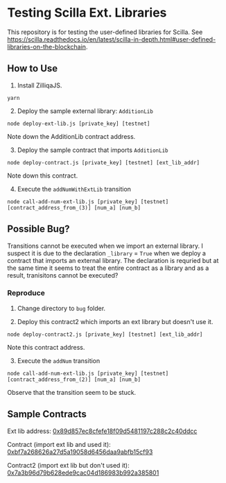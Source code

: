 # Testing Scilla Ext. Libraries

This repository is for testing the user-defined libraries for Scilla. See https://scilla.readthedocs.io/en/latest/scilla-in-depth.html#user-defined-libraries-on-the-blockchain.

## How to Use

1. Install ZilliqaJS.
```
yarn
```

2. Deploy the sample external library: `AdditionLib`

```
node deploy-ext-lib.js [private_key] [testnet]
```

Note down the AdditionLib contract address.

3. Deploy the sample contract that imports `AdditionLib`

```
node deploy-contract.js [private_key] [testnet] [ext_lib_addr]
```

Note down this contract.

4. Execute the `addNumWithExtLib` transition

```
node call-add-num-ext-lib.js [private_key] [testnet] [contract_address_from_(3)] [num_a] [num_b]
```

## Possible Bug?
Transitions cannot be executed when we import an external library. I suspect it is due to the declaration `_library` = `True` when we deploy a contract that imports an external library. The declaration is requried but at the same time it seems to treat the entire contract as a library and as a result, tranisitons cannot be executed?

### Reproduce

1. Change directory to `bug` folder.

2. Deploy this contract2 which imports an ext library but doesn't use it.

```
node deploy-contract2.js [private_key] [testnet] [ext_lib_addr]
```

Note this contract address.

3. Execute the `addNum` transition

```
node call-add-num-ext-lib.js [private_key] [testnet] [contract_address_from_(2)] [num_a] [num_b]
```

Observe that the transition seem to be stuck.

## Sample Contracts
Ext lib address: [0x89d857ec8cfefe18f09d5481197c288c2c40ddcc](https://viewblock.io/zilliqa/address/zil138v90myvlmlp3uya2jq3jlpg3skyphwvv9lh6f?network=testnet)

Contract (import ext lib and used it): [0xbf7a268626a27d5a19058d6456daa9abfb15cf93](https://viewblock.io/zilliqa/address/0xbf7a268626a27d5a19058d6456daa9abfb15cf93=testnet)

Contract2 (import ext lib but don't used it): [0x7a3b96d79b628ede9cac04d186983b992a385801](https://viewblock.io/zilliqa/address/0x7a3b96d79b628ede9cac04d186983b992a385801=testnet)